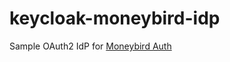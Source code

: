 # keycloak-moneybird-idp

Sample OAuth2 IdP for [Moneybird Auth](https://developer.moneybird.com/authentication/)

